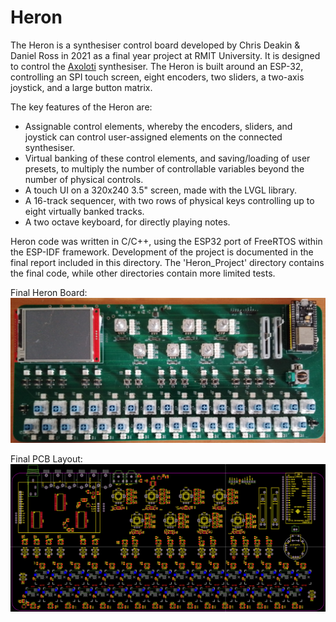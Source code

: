 # Heron
The Heron is a synthesiser control board developed by Chris Deakin & Daniel Ross in 2021 as a final year project at RMIT University. It is designed to control the [Axoloti](http://www.axoloti.com/) synthesiser. The Heron is built around an ESP-32, controlling an SPI touch screen, eight encoders, two sliders, a two-axis joystick, and a large button matrix. 

The key features of the Heron are: 
- Assignable control elements, whereby the encoders, sliders, and joystick can control user-assigned elements on the connected synthesiser.
- Virtual banking of these control elements, and saving/loading of user presets, to multiply the number of controllable variables beyond the number of physical controls.
- A touch UI on a 320x240 3.5" screen, made with the LVGL library.
- A 16-track sequencer, with two rows of physical keys controlling up to eight virtually banked tracks.
- A two octave keyboard, for directly playing notes.

Heron code was written in C/C++, using the ESP32 port of FreeRTOS within the ESP-IDF framework. Development of the project is documented in the final report included in this directory. The 'Heron_Project' directory contains the final code, while other directories contain more limited tests.

Final Heron Board:
![Final Board](/Heron.jpg)

Final PCB Layout:
![Final Design](/Layout.png)
